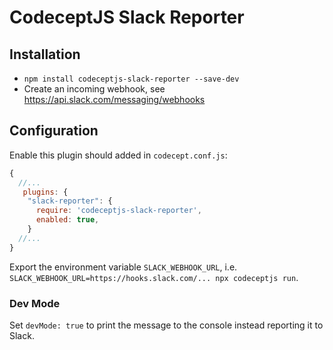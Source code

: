 # CodeceptJS Slack Reporter

## Installation

* `npm install codeceptjs-slack-reporter --save-dev`
* Create an incoming webhook, see https://api.slack.com/messaging/webhooks

## Configuration

Enable this plugin should added in `codecept.conf.js`:

```js
{
  //...
   plugins: {
    "slack-reporter": {
      require: 'codeceptjs-slack-reporter',
      enabled: true,
    }
  //...
}
```

Export the environment variable `SLACK_WEBHOOK_URL`, i.e. ` SLACK_WEBHOOK_URL=https://hooks.slack.com/... npx codeceptjs run`.

### Dev Mode

Set `devMode: true` to print the message to the console instead reporting it to Slack.